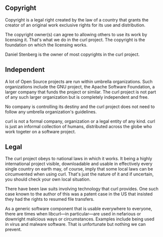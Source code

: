 ## Copyright

Copyright is a legal right created by the law of a country that grants the
creator of an original work exclusive rights for its use and distribution.

The copyright owner(s) can agree to allowing others to use its work by
licensing it. That's what we do in the curl project. The copyright is the
foundation on which the licensing works.

Daniel Stenberg is the owner of most copyrights in the curl project.

## Independent

A lot of Open Source projects are run within umbrella organizations. Such
organizations include the GNU project, the Apache Software Foundation, a
larger company that funds the project or similar. The curl project is not part
of any such larger organization but is completely independent and free.

No company is controlling its destiny and the curl project does not need to
follow any umbrella organization's guidelines.

curl is not a formal company, organization or a legal entity of any kind. curl
is just an informal collection of humans, distributed across the globe who
work togeter on a software project.

## Legal

The curl project obeys to national laws in which it works. It being a highly
international project visible, downloadable and usable in effectively every
single country on earth may, of course, imply that some local laws can be
circumvented when using curl. That's just the nature of it and if uncertain,
you should check your own local situation.

There have been law suits involving technology that curl provides. One such
case known to the author of this was a patent case in the US that insisted
they had the rights to resumed file transfers.

As a generic software component that is usable everywhere to everyone, there
are times when libcurl—in particular—are used in nefarious or downright
malicious ways or circumstances. Examples include being used in virus and
malware software. That is unfortunate but nothing we can prevent.
